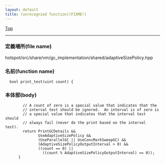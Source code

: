 ```yaml
---
layout: default
title: (unrecognied function)(FIXME!)
---
```

[Top](../index.html)

--- 
### 定義場所(file name)
hotspot/src/share/vm/gc_implementation/shared/adaptiveSizePolicy.hpp

### 名前(function name)
```
  bool print_test(uint count) {
```

### 本体部(body)
```
	    // A count of zero is a special value that indicates that the
	    // interval test should be ignored.  An interval is of zero is
	    // a special value that indicates that the interval test should
	    // always fail (never do the print based on the interval test).
	    return PrintGCDetails &&
	           UseAdaptiveSizePolicy &&
	           (UseParallelGC || UseConcMarkSweepGC) &&
	           (AdaptiveSizePolicyOutputInterval > 0) &&
	           ((count == 0) ||
	             ((count % AdaptiveSizePolicyOutputInterval) == 0));
	  }
	
```


